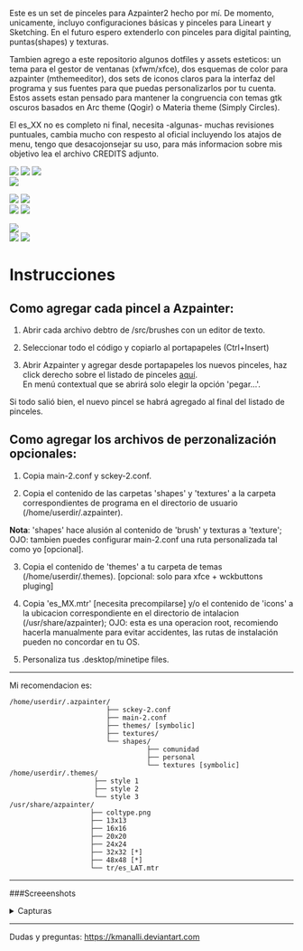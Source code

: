 Este es un set de pinceles para Azpainter2 hecho por mí. De momento, unicamente, incluyo configuraciones básicas y pinceles para Lineart y Sketching.
En el futuro espero extenderlo con pinceles para digital painting, puntas(shapes) y texturas. 

Tambien agrego a este repositorio algunos dotfiles y assets esteticos: un tema para el gestor de ventanas (xfwm/xfce), dos esquemas de color para azpainter (mthemeeditor), dos sets de iconos claros para la interfaz del programa y sus fuentes para que puedas personalizarlos por tu cuenta. Estos assets estan pensado para mantener la congruencia con temas gtk oscuros basados en Arc theme (Qogir) o Materia theme (Simply Circles). 

El es_XX no es completo ni final, necesita -algunas- muchas revisiones puntuales, cambia mucho con respesto al oficial incluyendo los atajos de menu, tengo que desacojonsejar su uso, para más informacion sobre mis objetivo lea el archivo CREDITS adjunto.

![](src/examples/00.Hard.jpg)
![](src/examples/02.Light.jpg)
![](src/examples/01.Quick.jpg)  
![](src/examples/03.Irregular.jpg)

![](src/examples/04.Graphite.jpg)
![](src/examples/05.Carbon.jpg)  
![](src/examples/06.Sponge.jpg)
![](src/examples/09.Tiza.jpg)

![](src/examples/07.ColorMark.jpg)  
![](src/examples/08.NoiseMark.jpg)
![](src/examples/10.Crayon.jpg)

# Instrucciones

## Como agregar cada pincel a Azpainter:

1) Abrir cada archivo debtro de /src/brushes con un editor de texto.

3) Seleccionar todo el código y copiarlo al portapapeles (Ctrl+Insert)

4) Abrir Azpainter y agregar desde portapapeles los nuevos pinceles, haz click derecho sobre el listado de pinceles [aquí](https://github.com/Symbian9/azpainter/wiki/Brushes).  
En menú contextual que se abrirá solo elegir la opción 'pegar...'.

Si todo salió bien, el nuevo pincel se habrá agregado al final del listado de pinceles.



## Como agregar los archivos de perzonalización opcionales:

1) Copia main-2.conf y sckey-2.conf.

2) Copia el contenido de las carpetas 'shapes' y 'textures' a la carpeta correspondientes de programa en el directorio de usuario (/home/userdir/.azpainter).
 
**Nota**: 'shapes' hace alusión al contenido de 'brush' y texturas a 'texture'; OJO: tambien puedes configurar main-2.conf 
una ruta personalizada tal como yo [opcional]. 

3) Copia el contenido de 'themes' a tu carpeta de temas (/home/userdir/.themes). [opcional: solo para xfce + wckbuttons pluging]

4) Copia 'es_MX.mtr' [necesita precompilarse] y/o el contenido de 'icons' a la ubicacion correspondiente en el directorio de intalacion (/usr/share/azpainter); OJO: esta es una operacion root, recomiendo hacerla manualmente para evitar accidentes, las rutas de instalación pueden no concordar en tu OS.

5) Personaliza tus .desktop/minetipe files.
---
Mi recomendacion es:

```
/home/userdir/.azpainter/
                        ├── sckey-2.conf
                        ├── main-2.conf
                        ├── themes/ [symbolic]
                        ├── textures/
                        └── shapes/
                                  ├── comunidad
                                  ├── personal
                                  └── textures [symbolic]
/home/userdir/.themes/
                     ├── style 1
                     ├── style 2
                     └── style 3
/usr/share/azpainter/
                    ├── coltype.png
                    ├── 13x13
                    ├── 16x16
                    ├── 20x20
                    ├── 24x24
                    ├── 32x32 [*]
                    ├── 48x48 [*]
                    └── tr/es_LAT.mtr
```

---
###Screeenshots

<details>
  <summary>Capturas</summary>

![Screenshot 1, Dark](http://i.imgur.com/p551IRB.png)

</details>

---

Dudas y preguntas: 
https://kmanalli.deviantart.com


